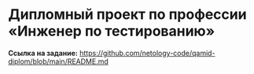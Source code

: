 # Дипломный проект по профессии «Инженер по тестированию»
**Ссылка на задание:** https://github.com/netology-code/qamid-diplom/blob/main/README.md
